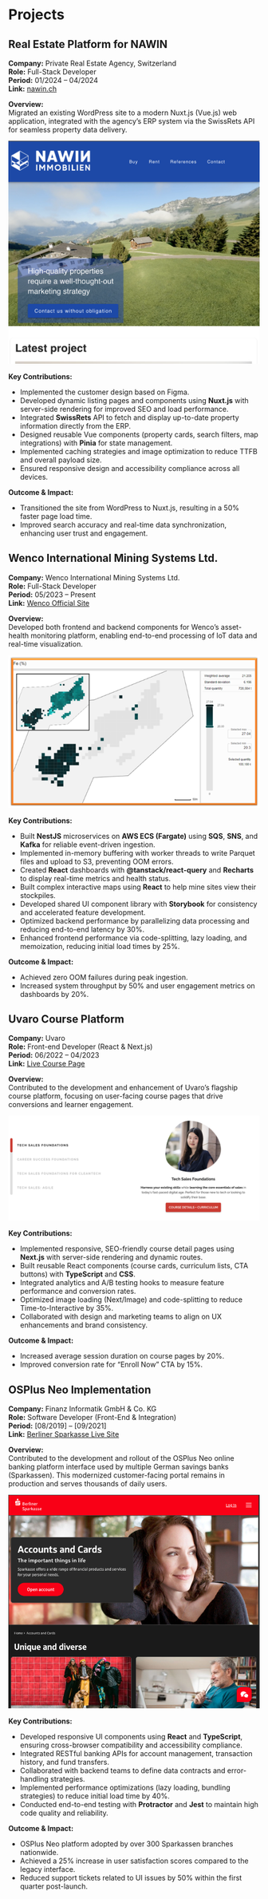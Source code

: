 
# Projects

## Real Estate Platform for NAWIN
**Company:** Private Real Estate Agency, Switzerland  
**Role:** Full-Stack Developer  
**Period:** 01/2024 – 04/2024  
**Link:** [nawin.ch](https://nawin.ch/)

**Overview:**  
Migrated an existing WordPress site to a modern Nuxt.js (Vue.js) web application, integrated with the agency’s ERP system via the SwissRets API for seamless property data delivery.

![](nawin.png)


**Key Contributions:**
- Implemented the customer design based on Figma.
- Developed dynamic listing pages and components using **Nuxt.js** with server-side rendering for improved SEO and load performance.
- Integrated **SwissRets** API to fetch and display up-to-date property information directly from the ERP.
- Designed reusable Vue components (property cards, search filters, map integrations) with **Pinia** for state management.
- Implemented caching strategies and image optimization to reduce TTFB and overall payload size.
- Ensured responsive design and accessibility compliance across all devices.

**Outcome & Impact:**
- Transitioned the site from WordPress to Nuxt.js, resulting in a 50% faster page load time.
- Improved search accuracy and real-time data synchronization, enhancing user trust and engagement.




## Wenco International Mining Systems Ltd.
**Company:** Wenco International Mining Systems Ltd.  
**Role:** Full-Stack Developer  
**Period:** 05/2023 – Present  
**Link:** [Wenco Official Site](https://www.wencomine.com)

**Overview:**  
Developed both frontend and backend components for Wenco’s asset-health monitoring platform, enabling end-to-end processing of IoT data and real-time visualization.

![](stockpile-manager.png)

**Key Contributions:**
- Built **NestJS** microservices on **AWS ECS (Fargate)** using **SQS**, **SNS**, and **Kafka** for reliable event-driven ingestion.
- Implemented in-memory buffering with worker threads to write Parquet files and upload to S3, preventing OOM errors.
- Created **React** dashboards with **@tanstack/react-query** and **Recharts** to display real-time metrics and health status.
- Built complex interactive maps using **React** to help mine sites view their stockpiles. 
- Developed shared UI component library with **Storybook** for consistency and accelerated feature development.
- Optimized backend performance by parallelizing data processing and reducing end-to-end latency by 30%.
- Enhanced frontend performance via code-splitting, lazy loading, and memoization, reducing initial load times by 25%.

**Outcome & Impact:**
- Achieved zero OOM failures during peak ingestion.
- Increased system throughput by 50% and user engagement metrics on dashboards by 20%.


## Uvaro Course Platform
**Company:** Uvaro  
**Role:** Front-end Developer (React & Next.js)  
**Period:** 06/2022 – 04/2023  
**Link:** [Live Course Page](https://uvaro.com/course)

**Overview:**  
Contributed to the development and enhancement of Uvaro’s flagship course platform, focusing on user-facing course pages that drive conversions and learner engagement.

![](uvaro.png)

**Key Contributions:**
- Implemented responsive, SEO-friendly course detail pages using **Next.js** with server-side rendering and dynamic routes.
- Built reusable React components (course cards, curriculum lists, CTA buttons) with **TypeScript** and **CSS**.
- Integrated analytics and A/B testing hooks to measure feature performance and conversion rates.
- Optimized image loading (Next/Image) and code-splitting to reduce Time-to-Interactive by 35%.
- Collaborated with design and marketing teams to align on UX enhancements and brand consistency.

**Outcome & Impact:**
- Increased average session duration on course pages by 20%.
- Improved conversion rate for “Enroll Now” CTA by 15%.


## OSPlus Neo Implementation
**Company:** Finanz Informatik GmbH & Co. KG  
**Role:** Software Developer (Front-End & Integration)  
**Period:** [08/2019] – [09/2021]  
**Link:** [Berliner Sparkasse Live Site](https://www.berliner-sparkasse.de/en/home/)

**Overview:**  
Contributed to the development and rollout of the OSPlus Neo online banking platform interface used by multiple German savings banks (Sparkassen). This modernized customer-facing portal remains in production and serves thousands of daily users.

![](sparkasse.png)

**Key Contributions:**
- Developed responsive UI components using **React** and **TypeScript**, ensuring cross-browser compatibility and accessibility compliance.
- Integrated RESTful banking APIs for account management, transaction history, and fund transfers.
- Collaborated with backend teams to define data contracts and error-handling strategies.
- Implemented performance optimizations (lazy loading, bundling strategies) to reduce initial load time by 40%.
- Conducted end-to-end testing with **Protractor** and **Jest** to maintain high code quality and reliability.

**Outcome & Impact:**
- OSPlus Neo platform adopted by over 300 Sparkassen branches nationwide.
- Achieved a 25% increase in user satisfaction scores compared to the legacy interface.
- Reduced support tickets related to UI issues by 50% within the first quarter post-launch.


